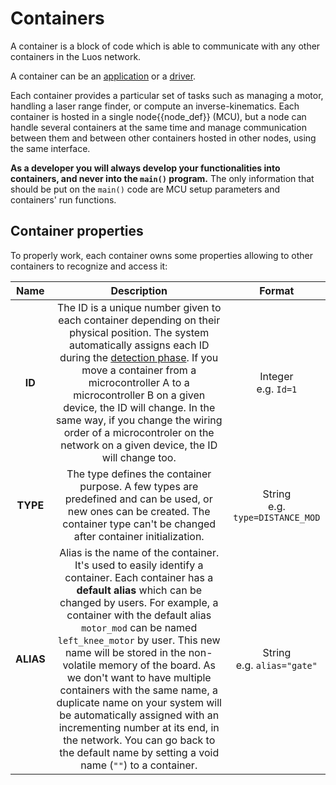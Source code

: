 # Containers

A container is a block of code which is able to communicate with any other containers in the Luos network. 

A container can be an [application](/pages/low/containers/create-containers.html#apps-guidelines) or a [driver](/pages/low/containers/create-containers.html#drivers-guidelines).

Each container provides a particular set of tasks such as managing a motor, handling a laser range finder, or compute an inverse-kinematics.
Each container is hosted in a single <span class="cust_tooltip">node<span class="cust_tooltiptext">{{node_def}}</span></span> (MCU), but a node can handle several containers at the same time and manage communication between them and between other containers hosted in other nodes, using the same interface.

**As a developer you will always develop your functionalities into containers, and never into the `main()` program.** The only information that should be put on the `main()` code are MCU setup parameters and containers' run functions.

## Container properties
To properly work, each container owns some properties allowing to other containers to recognize and access it:

| Name | Description | Format |
| :---: | :---: | :---: |
| **ID** | The ID is a unique number given to each container depending on their physical position. The system automatically assigns each ID during the [detection phase](/pages/overview/general-basics.html#container-detection). If you move a container from a microcontroller A to a microcontroller B on a given device, the ID will change. In the same way, if you change the wiring order of a microcontroler on the network on a given device, the ID will change too. | Integer<br />e.g. `Id=1` |
| **TYPE** | The type defines the container purpose. A few types are predefined and can be used, or new ones can be created. The container type can't be changed after container initialization. | String<br />e.g. `type=DISTANCE_MOD` |
| **ALIAS** | Alias is the name of the container. It's used to easily identify a container. Each container has a **default alias** which can be changed by users. For example, a container with the default alias `motor_mod` can be named `left_knee_motor` by user. This new name will be stored in the non-volatile memory of the board. As we don't want to have multiple containers with the same name, a duplicate name on your system will be automatically assigned with an incrementing number at its end, in the network. You can go back to the default name by setting a void name (`""`) to a container. | String<br />e.g. `alias="gate"` |


